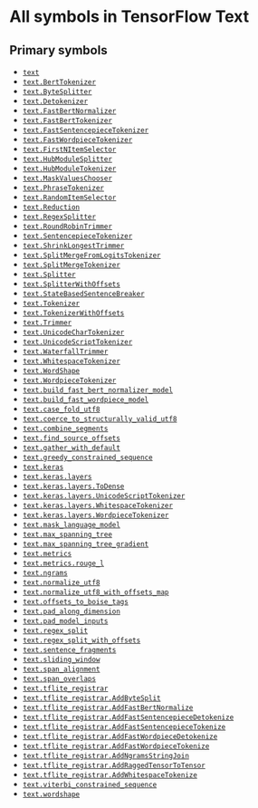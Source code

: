# All symbols in TensorFlow Text

<!-- Insert buttons and diff -->

## Primary symbols

*   <a href="../text.md"><code>text</code></a>
*   <a href="../text/BertTokenizer.md"><code>text.BertTokenizer</code></a>
*   <a href="../text/ByteSplitter.md"><code>text.ByteSplitter</code></a>
*   <a href="../text/Detokenizer.md"><code>text.Detokenizer</code></a>
*   <a href="../text/FastBertNormalizer.md"><code>text.FastBertNormalizer</code></a>
*   <a href="../text/FastBertTokenizer.md"><code>text.FastBertTokenizer</code></a>
*   <a href="../text/FastSentencepieceTokenizer.md"><code>text.FastSentencepieceTokenizer</code></a>
*   <a href="../text/FastWordpieceTokenizer.md"><code>text.FastWordpieceTokenizer</code></a>
*   <a href="../text/FirstNItemSelector.md"><code>text.FirstNItemSelector</code></a>
*   <a href="../text/HubModuleSplitter.md"><code>text.HubModuleSplitter</code></a>
*   <a href="../text/HubModuleTokenizer.md"><code>text.HubModuleTokenizer</code></a>
*   <a href="../text/MaskValuesChooser.md"><code>text.MaskValuesChooser</code></a>
*   <a href="../text/PhraseTokenizer.md"><code>text.PhraseTokenizer</code></a>
*   <a href="../text/RandomItemSelector.md"><code>text.RandomItemSelector</code></a>
*   <a href="../text/Reduction.md"><code>text.Reduction</code></a>
*   <a href="../text/RegexSplitter.md"><code>text.RegexSplitter</code></a>
*   <a href="../text/RoundRobinTrimmer.md"><code>text.RoundRobinTrimmer</code></a>
*   <a href="../text/SentencepieceTokenizer.md"><code>text.SentencepieceTokenizer</code></a>
*   <a href="../text/ShrinkLongestTrimmer.md"><code>text.ShrinkLongestTrimmer</code></a>
*   <a href="../text/SplitMergeFromLogitsTokenizer.md"><code>text.SplitMergeFromLogitsTokenizer</code></a>
*   <a href="../text/SplitMergeTokenizer.md"><code>text.SplitMergeTokenizer</code></a>
*   <a href="../text/Splitter.md"><code>text.Splitter</code></a>
*   <a href="../text/SplitterWithOffsets.md"><code>text.SplitterWithOffsets</code></a>
*   <a href="../text/StateBasedSentenceBreaker.md"><code>text.StateBasedSentenceBreaker</code></a>
*   <a href="../text/Tokenizer.md"><code>text.Tokenizer</code></a>
*   <a href="../text/TokenizerWithOffsets.md"><code>text.TokenizerWithOffsets</code></a>
*   <a href="../text/Trimmer.md"><code>text.Trimmer</code></a>
*   <a href="../text/UnicodeCharTokenizer.md"><code>text.UnicodeCharTokenizer</code></a>
*   <a href="../text/UnicodeScriptTokenizer.md"><code>text.UnicodeScriptTokenizer</code></a>
*   <a href="../text/WaterfallTrimmer.md"><code>text.WaterfallTrimmer</code></a>
*   <a href="../text/WhitespaceTokenizer.md"><code>text.WhitespaceTokenizer</code></a>
*   <a href="../text/WordShape_cls.md"><code>text.WordShape</code></a>
*   <a href="../text/WordpieceTokenizer.md"><code>text.WordpieceTokenizer</code></a>
*   <a href="../text/build_fast_bert_normalizer_model.md"><code>text.build_fast_bert_normalizer_model</code></a>
*   <a href="../text/build_fast_wordpiece_model.md"><code>text.build_fast_wordpiece_model</code></a>
*   <a href="../text/case_fold_utf8.md"><code>text.case_fold_utf8</code></a>
*   <a href="../text/coerce_to_structurally_valid_utf8.md"><code>text.coerce_to_structurally_valid_utf8</code></a>
*   <a href="../text/combine_segments.md"><code>text.combine_segments</code></a>
*   <a href="../text/find_source_offsets.md"><code>text.find_source_offsets</code></a>
*   <a href="../text/gather_with_default.md"><code>text.gather_with_default</code></a>
*   <a href="../text/greedy_constrained_sequence.md"><code>text.greedy_constrained_sequence</code></a>
*   <a href="../text/keras.md"><code>text.keras</code></a>
*   <a href="../text/keras/layers.md"><code>text.keras.layers</code></a>
*   <a href="../text/keras/layers/ToDense.md"><code>text.keras.layers.ToDense</code></a>
*   <a href="../text/keras/layers/UnicodeScriptTokenizer.md"><code>text.keras.layers.UnicodeScriptTokenizer</code></a>
*   <a href="../text/keras/layers/WhitespaceTokenizer.md"><code>text.keras.layers.WhitespaceTokenizer</code></a>
*   <a href="../text/keras/layers/WordpieceTokenizer.md"><code>text.keras.layers.WordpieceTokenizer</code></a>
*   <a href="../text/mask_language_model.md"><code>text.mask_language_model</code></a>
*   <a href="../text/max_spanning_tree.md"><code>text.max_spanning_tree</code></a>
*   <a href="../text/max_spanning_tree_gradient.md"><code>text.max_spanning_tree_gradient</code></a>
*   <a href="../text/metrics.md"><code>text.metrics</code></a>
*   <a href="../text/metrics/rouge_l.md"><code>text.metrics.rouge_l</code></a>
*   <a href="../text/ngrams.md"><code>text.ngrams</code></a>
*   <a href="../text/normalize_utf8.md"><code>text.normalize_utf8</code></a>
*   <a href="../text/normalize_utf8_with_offsets_map.md"><code>text.normalize_utf8_with_offsets_map</code></a>
*   <a href="../text/offsets_to_boise_tags.md"><code>text.offsets_to_boise_tags</code></a>
*   <a href="../text/pad_along_dimension.md"><code>text.pad_along_dimension</code></a>
*   <a href="../text/pad_model_inputs.md"><code>text.pad_model_inputs</code></a>
*   <a href="../text/regex_split.md"><code>text.regex_split</code></a>
*   <a href="../text/regex_split_with_offsets.md"><code>text.regex_split_with_offsets</code></a>
*   <a href="../text/sentence_fragments.md"><code>text.sentence_fragments</code></a>
*   <a href="../text/sliding_window.md"><code>text.sliding_window</code></a>
*   <a href="../text/span_alignment.md"><code>text.span_alignment</code></a>
*   <a href="../text/span_overlaps.md"><code>text.span_overlaps</code></a>
*   <a href="../text/tflite_registrar.md"><code>text.tflite_registrar</code></a>
*   <a href="../text/tflite_registrar/AddByteSplit.md"><code>text.tflite_registrar.AddByteSplit</code></a>
*   <a href="../text/tflite_registrar/AddFastBertNormalize.md"><code>text.tflite_registrar.AddFastBertNormalize</code></a>
*   <a href="../text/tflite_registrar/AddFastSentencepieceDetokenize.md"><code>text.tflite_registrar.AddFastSentencepieceDetokenize</code></a>
*   <a href="../text/tflite_registrar/AddFastSentencepieceTokenize.md"><code>text.tflite_registrar.AddFastSentencepieceTokenize</code></a>
*   <a href="../text/tflite_registrar/AddFastWordpieceDetokenize.md"><code>text.tflite_registrar.AddFastWordpieceDetokenize</code></a>
*   <a href="../text/tflite_registrar/AddFastWordpieceTokenize.md"><code>text.tflite_registrar.AddFastWordpieceTokenize</code></a>
*   <a href="../text/tflite_registrar/AddNgramsStringJoin.md"><code>text.tflite_registrar.AddNgramsStringJoin</code></a>
*   <a href="../text/tflite_registrar/AddRaggedTensorToTensor.md"><code>text.tflite_registrar.AddRaggedTensorToTensor</code></a>
*   <a href="../text/tflite_registrar/AddWhitespaceTokenize.md"><code>text.tflite_registrar.AddWhitespaceTokenize</code></a>
*   <a href="../text/viterbi_constrained_sequence.md"><code>text.viterbi_constrained_sequence</code></a>
*   <a href="../text/wordshape.md"><code>text.wordshape</code></a>
